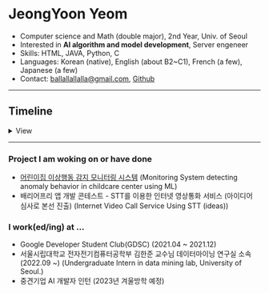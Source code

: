 # JeongYoon Yeom
- Computer science and Math (double major), 2nd Year, Univ. of Seoul
- Interested in **AI algorithm and model development**, Server engeneer
- Skills: HTML, JAVA, Python, C
- Languages: Korean (native), English (about B2~C1), French (a few), Japanese (a few)
- Contact: ballallallalla@gmail.com, [Github](https://github.com/owao)

---

## Timeline

<details>
<summary>View</summary>

### 2018.03 ~ 2021.02
- Studied at Hana Academy Seoul(HAS)

### 2021.03 ~ 2022.02
- **May**
    - <Hackathon> Participating on JunctionXSeoul Hackathon(Online Global Hackathon) - Frontend developer & designer
- **April ~ August**
    - GDSC Team project “Monitoring System detecting anomaly behavior in childcare center using ML” develop - Hub developer (cooperation with backend part)
- **April ~ Feburary**
    - Google Developer Students Club member(GDSC) - Work on Web-Bigginer Team, 2021 Spring Project team, and Mobile Team
- **May ~ September**
    - Barrier Free Application Development Contest - Internet Video Call Service Using STT (ideas)

### 2022.03 ~ 2023.02
- **March**
    - Participating on paper conference of Artificial Intelligence and Humanities – “Can artificial intelligence be educated for social intelligence?”
- **August**
    - Campus Town Employment Academy Study in Univ. of Seoul (AI development)
- **September ~ Present**
    - Undergraduate Intern in data mining lab, University of Seoul.

</details>

---

### Project I am woking on or have done
- [어린이집 이상행동 감지 모니터링 시스템](https://github.com/DSC-University-of-Seoul/2021-spring-project)
  (Monitoring System detecting anomaly behavior in childcare center using ML)
- 배리어프리 앱 개발 콘테스트 - STT를 이용한 인터넷 영상통화 서비스 (아이디어 심사로 본선 진출) (Internet Video Call Service Using STT (ideas))

### I work(ed/ing) at ...
- Google Developer Student Club(GDSC) (2021.04 ~ 2021.12)
- 서울시립대학교 전자전기컴퓨터공학부 김한준 교수님 데이터마이닝 연구실 소속 (2022.09 ~) (Undergraduate Intern in data mining lab, University of Seoul.)
- 중견기업 AI 개발자 인턴 (2023년 겨울방학 예정)